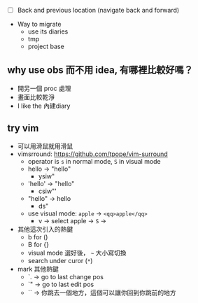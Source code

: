 


- [ ] Back and previous location (navigate back and forward)
- Way to migrate
	-  use its diaries 
	-  tmp
	- project base

## why use obs 而不用 idea, 有哪裡比較好嗎？
- 開另一個 proc 處理
- 畫面比較乾淨
- I like the 內建diary


## try vim
- 可以用滑鼠就用滑鼠
- vimsrround: https://github.com/tpope/vim-surround
	- operator is `s` in normal mode, `S` in visual mode
	- hello -> "hello"
		- ysiw"
	- 'hello' -> "hello"
		- csiw"'
	- "hello" -> hello
		- ds"
	- use visual mode: `apple` -> `<qq>apple</qq>`
		- v -> select apple -> `S` -> <qq>
- 其他這次引入的熱鍵
	- b for ()
	- B for {}
	- visual mode 選好後， `~` 大小寫切換
	- search under curor (`*`)
- mark 其他熱鍵
	- `.    -> go to last change pos
	- `"   -> go to last edit pos
	- ``   -> 你跳去一個地方，這個可以讓你回到你跳前的地方
	











	